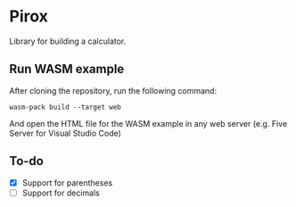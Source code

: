 #  Pirox

Library for building a calculator.

## Run WASM example
After cloning the repository, run the following command:

    wasm-pack build --target web
   And open the HTML file for the WASM example in any web server (e.g. Five Server for Visual Studio Code)

## To-do
- [X] Support for parentheses
- [ ] Support for decimals
